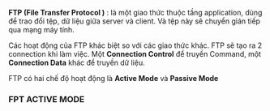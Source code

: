 
**FTP (File Transfer Protocol )** : là một giao thức thuộc tầng application, dùng để trao đổi tệp, dữ liệu giữa server và client. Và tệp này sẽ chuyển gián tiếp qua mạng máy tính.

Các hoạt động của FTP khác biệt so với các giao thức khác. FTP sẽ tạo ra 2 connection khi làm việc. Một **Connection Control** để truyền Command, một **Connection Data** khác để truyền dữ liệu.

FTP có hai chế độ hoạt động là **Active Mode** và **Passive Mode**

### FPT ACTIVE MODE

<img src="">
